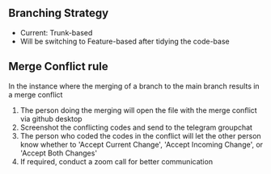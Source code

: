 ## Branching Strategy
* Current: Trunk-based <br>
* Will be switching to Feature-based after tidying the code-base
## Merge Conflict rule
In the instance where the merging of a branch to the main branch results in a merge conflict
1. The person doing the merging will open the file with the merge conflict via github desktop
2. Screenshot the conflicting codes and send to the telegram groupchat
3. The person who coded the codes in the conflict will let the other person know whether to 'Accept Current Change', 'Accept Incoming Change', or 'Accept Both Changes'
4. If required, conduct a zoom call for better communication
